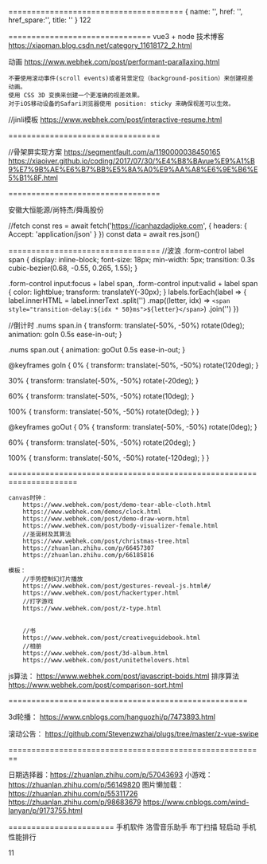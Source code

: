 ======================================
{ name: '', href: '', href_spare:'', title: '' } 
122

	
		

	
===============================
vue3 + node 技术博客
		https://xiaoman.blog.csdn.net/category_11618172_2.html

动画
	https://www.webhek.com/post/performant-parallaxing.html
	
	不要使用滚动事件(scroll events)或者背景定位（background-position）来创建视差动画。
	使用 CSS 3D 变换来创建一个更准确的视差效果。
	对于iOS移动设备的Safari浏览器使用 position: sticky 来确保视差可以生效。
	

//jinli模板
	https://www.webhek.com/post/interactive-resume.html

=================================

//骨架屏实现方案
  https://segmentfault.com/a/1190000038450165
  https://xiaoiver.github.io/coding/2017/07/30/%E4%B8%BAvue%E9%A1%B9%E7%9B%AE%E6%B7%BB%E5%8A%A0%E9%AA%A8%E6%9E%B6%E5%B1%8F.html

=================================

安徽大恒能源/尚特杰/舜禹股份

//fetch
	const res = await fetch('https://icanhazdadjoke.com', {
		headers: { Accept: 'application/json' }
	})
	const data = await res.json()

=================================
//波浪
.form-control label span {
  display: inline-block;
  font-size: 18px;
  min-width: 5px;
  transition: 0.3s cubic-bezier(0.68, -0.55, 0.265, 1.55);
}

.form-control input:focus + label span,
.form-control input:valid + label span {
  color: lightblue;
  transform: translateY(-30px);
}
labels.forEach(label => {
    label.innerHTML = label.innerText
        .split('')
        .map((letter, idx) => `<span style="transition-delay:${idx * 50}ms">${letter}</span>`)
        .join('')
})

//倒计时
.nums span.in {
  transform: translate(-50%, -50%) rotate(0deg);
  animation: goIn 0.5s ease-in-out;
}

.nums span.out {
  animation: goOut 0.5s ease-in-out;
}

@keyframes goIn {
  0% {
    transform: translate(-50%, -50%) rotate(120deg);
  }

  30% {
    transform: translate(-50%, -50%) rotate(-20deg);
  }

  60% {
    transform: translate(-50%, -50%) rotate(10deg);
  }

  100% {
    transform: translate(-50%, -50%) rotate(0deg);
  }
}

@keyframes goOut {
  0% {
    transform: translate(-50%, -50%) rotate(0deg);
  }

  60% {
    transform: translate(-50%, -50%) rotate(20deg);
  }

  100% {
    transform: translate(-50%, -50%) rotate(-120deg);
  }
}




=====================================================================

	canvas时钟：
		https://www.webhek.com/post/demo-tear-able-cloth.html
		https://www.webhek.com/demos/clock.html
		https://www.webhek.com/post/demo-draw-worm.html
		https://www.webhek.com/post/body-visualizer-female.html
		//圣诞树及其算法
		https://www.webhek.com/post/christmas-tree.html
		https://zhuanlan.zhihu.com/p/66457307
		https://zhuanlan.zhihu.com/p/66185816
	
	模板：
		//手势控制幻灯片播放
		https://www.webhek.com/post/gestures-reveal-js.html#/
		https://www.webhek.com/post/hackertyper.html
		//打字游戏
		https://www.webhek.com/post/z-type.html
		
		
		//书
		https://www.webhek.com/post/creativeguidebook.html
		//相册
		https://www.webhek.com/post/3d-album.html
		https://www.webhek.com/post/unitethelovers.html


js算法：
  https://www.webhek.com/post/javascript-boids.html
  排序算法 https://www.webhek.com/post/comparison-sort.html
  

====================================================

3d轮播：
	https://www.cnblogs.com/hanguozhi/p/7473893.html

滚动公告：
	https://github.com/Stevenzwzhai/plugs/tree/master/z-vue-swipe

========================================================

日期选择器：https://zhuanlan.zhihu.com/p/57043693
小游戏：https://zhuanlan.zhihu.com/p/56149820
图片懒加载：
	https://zhuanlan.zhihu.com/p/55311726
	https://zhuanlan.zhihu.com/p/98683679
	https://www.cnblogs.com/wind-lanyan/p/9173755.html

=======================
手机软件
	洛雪音乐助手
	布丁扫描
	轻启动
	手机性能排行


11